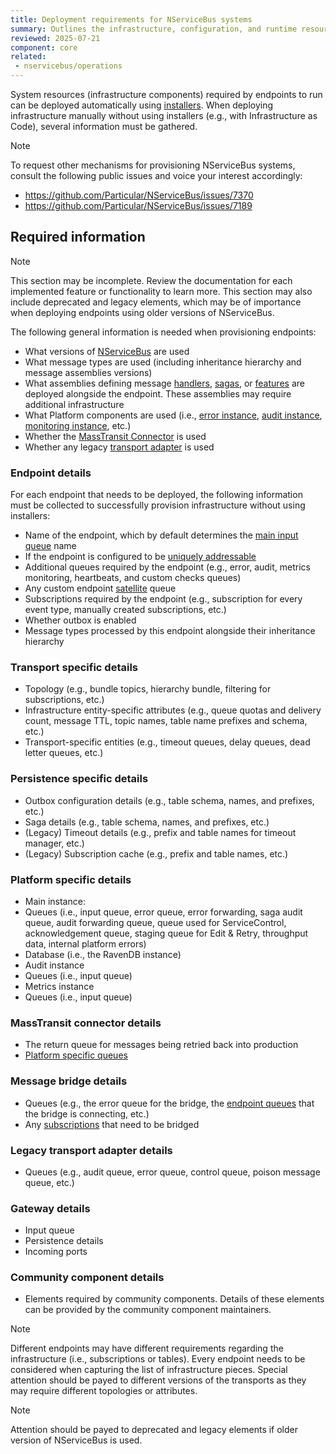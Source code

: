 ```yaml
---
title: Deployment requirements for NServiceBus systems
summary: Outlines the infrastructure, configuration, and runtime resources required to successfully deploy an NServiceBus system to production.
reviewed: 2025-07-21
component: core
related:
 - nservicebus/operations
---
```


System resources (infrastructure components) required by endpoints to run can be deployed automatically using [installers](/nservicebus/operations/installers.md). When deploying infrastructure manually without using installers (e.g., with Infrastructure as Code), several information must be gathered.

> [!NOTE]
> To request other mechanisms for provisioning NServiceBus systems, consult the following public issues and voice your interest accordingly:
>
> - https://github.com/Particular/NServiceBus/issues/7370
> - https://github.com/Particular/NServiceBus/issues/7189

## Required information

> [!NOTE]
> This section may be incomplete. Review the documentation for each implemented feature or functionality to learn more. This section may also include deprecated and legacy elements, which may be of importance when deploying endpoints using older versions of NServiceBus.

The following general information is needed when provisioning endpoints:

- What versions of [NServiceBus](/nservicebus/) are used
- What message types are used (including inheritance hierarchy and message assemblies versions)
- What assemblies defining message [handlers](/nservicebus/handlers/), [sagas](/nservicebus/sagas/), or [features](/nservicebus/pipeline/features.md) are deployed alongside the endpoint. These assemblies may require additional infrastructure
- What Platform components are used (i.e., [error instance](/servicecontrol/servicecontrol-instances/), [audit instance](/servicecontrol/audit-instances/), [monitoring instance](/servicecontrol/monitoring-instances/), etc.)
- Whether the [MassTransit Connector](/servicecontrol/masstransit/) is used
- Whether any legacy [transport adapter](/servicecontrol/transport-adapter.md) is used

### Endpoint details

For each endpoint that needs to be deployed, the following information must be collected to successfully provision infrastructure without using installers:

- Name of the endpoint, which by default determines the [main input queue](/nservicebus/endpoints/specify-endpoint-name.md#input-queue) name
- If the endpoint is configured to be [uniquely addressable](/nservicebus/messaging/routing.md#make-instance-uniquely-addressable)
- Additional queues required by the endpoint (e.g., error, audit, metrics monitoring, heartbeats, and custom checks queues)
- Any custom endpoint [satellite](/nservicebus/satellites/) queue
- Subscriptions required by the endpoint (e.g., subscription for every event type, manually created subscriptions, etc.)
- Whether outbox is enabled
- Message types processed by this endpoint alongside their inheritance hierarchy

### Transport specific details

- Topology (e.g., bundle topics, hierarchy bundle, filtering for subscriptions, etc.)
- Infrastructure entity-specific attributes (e.g., queue quotas and delivery count, message TTL, topic names, table name prefixes and schema, etc.)
- Transport-specific entities (e.g., timeout queues, delay queues, dead letter queues, etc.)

### Persistence specific details

- Outbox configuration details (e.g., table schema, names, and prefixes, etc.)
- Saga details (e.g., table schema, names, and prefixes, etc.)
- (Legacy) Timeout details (e.g., prefix and table names for timeout manager, etc.)
- (Legacy) Subscription cache (e.g., prefix and table names, etc.)

### Platform specific details

- Main instance:
 - Queues (i.e., input queue, error queue, error forwarding, saga audit queue, audit forwarding queue, queue used for ServiceControl, acknowledgement queue, staging queue for Edit & Retry, throughput data, internal platform errors)
 - Database (i.e., the RavenDB instance)
- Audit instance
 - Queues (i.e., input queue)
- Metrics instance
 - Queues (i.e., input queue)

### MassTransit connector details

- The return queue for messages being retried back into production
- [Platform specific queues](#required-information-platform-specific-details)

### Message bridge details

- Queues (e.g., the error queue for the bridge, the [endpoint queues](#required-information-endpoint-details) that the bridge is connecting, etc.)
- Any [subscriptions](#required-information-endpoint-details) that need to be bridged

### Legacy transport adapter details

- Queues (e.g., audit queue, error queue, control queue, poison message queue, etc.)

### Gateway details

- Input queue
- Persistence details
- Incoming ports

### Community component details

- Elements required by community components. Details of these elements can be provided by the community component maintainers.


> [!NOTE]
> Different endpoints may have different requirements regarding the infrastructure (i.e., subscriptions or tables). Every endpoint needs to be considered when capturing the list of infrastructure pieces. Special attention should be payed to different versions of the transports as they may require different topologies or attributes.


> [!NOTE]
> Attention should be payed to deprecated and legacy elements if older version of NServiceBus is used.
